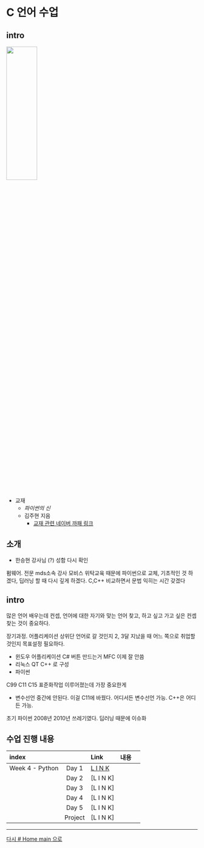 

# C 언어 수업

## intro

<img src="http://image.yes24.com/momo/TopCate1022/MidCate002/102118064.jpg" width="40%" height="30%">

* 교재 
  * *파이썬의 신* 
  * 김주현 지음
    * [교재 관련 네이버 까패 링크](https://cafe.naver.com/godofpython)

## 소개 

* 한승현 강사님 (?) 성함 다시 확인

펌웨어. 전문 mds소속 강사 모비스 위탁교육 때문에 파이썬으로 교체, 기초적인 것 하겠다, 딥러닝 할 때 다시 깊게 하겠다. C,C++ 비교하면서 문법 익히는 시간 갖겠다

## intro

많은 언어 배우는데 컨셉, 언어에 대한 자기와 맞는 언어 찾고, 하고 싶고 가고 싶은 컨셉 찾는 것이 중요하다.

장기과정. 어플리케이션 상위단 언어로 갈 것인지 2, 3달 지났을 때 어느 쪽으로 취업할 것인지 목표설정 필요하다.

* 윈도우 어플리케이션 C# 버튼 만드는거 MFC 이제 잘 안씀
* 리눅스 QT C++ 로 구성
* 파이썬

C99 C11 C15 표준화작업 이루어졌는데 가장 중요한게
* 변수선언 중간에 안된다. 이걸 C11에 바꿨다. 어디서든 변수선언 가능. C++은 어디든 가능.

초기 파이썬 2008년 2010년 쓰레기였다. 딥러닝 때문에 이슈화



## 수업 진행 내용

|index||Link|내용||
|:---|:---:|:---|:---|:---|
|Week 4 - Python|Day 1|[L I N K](./w04_py/w04d01.md)|
||Day 2|[L I N K]
||Day 3|[L I N K]
||Day 4|[L I N K]
||Day 5|[L I N K]
||Project|[L I N K]

---

[다시 # Home main 으로](../README.md)
